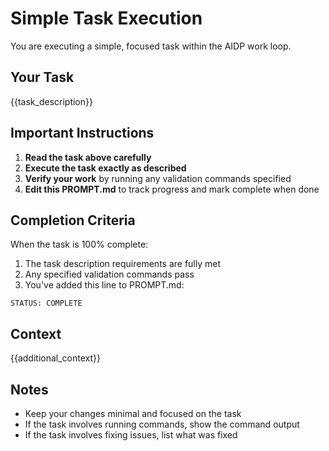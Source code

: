# Simple Task Execution

You are executing a simple, focused task within the AIDP work loop.

## Your Task

{{task_description}}

## Important Instructions

1. **Read the task above carefully**
2. **Execute the task exactly as described**
3. **Verify your work** by running any validation commands specified
4. **Edit this PROMPT.md** to track progress and mark complete when done

## Completion Criteria

When the task is 100% complete:

1. The task description requirements are fully met
2. Any specified validation commands pass
3. You've added this line to PROMPT.md:

```text
STATUS: COMPLETE
```

## Context

{{additional_context}}

## Notes

- Keep your changes minimal and focused on the task
- If the task involves running commands, show the command output
- If the task involves fixing issues, list what was fixed
